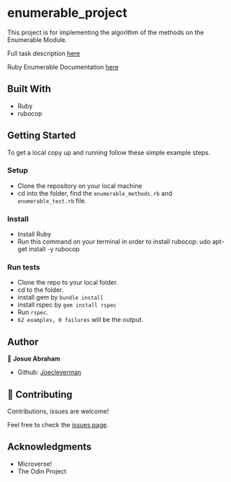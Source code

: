 # enumerable_project

This project is for implementing the algorithm of the methods on the Enumerable Module.

Full task description [here](https://github.com/TheOdinProject/curriculum/blob/master/ruby_programming/archive/basic_ruby/project_advanced_building_blocks.md#project-2-enumerable-methods)

Ruby Enumerable Documentation [here](https://github.com/TheOdinProject/curriculum/blob/master/ruby_programming/archive/basic_ruby/project_advanced_building_blocks.md#project-2-enumerable-methods)

## Built With

- Ruby
- rubocop

## Getting Started

To get a local copy up and running follow these simple example steps.

### Setup

- Clone the repository on your local machine
- cd into the folder, find the `enumerable_methods.rb` and `enumerable_test.rb` file.

### Install

- Install Ruby
- Run this command on your terminal in order to install rubocop: udo apt-get install -y rubocop

### Run tests

- Clone the repo to your local folder.
- cd to the folder.
- install gem by `bundle install`
- install rspec by `gem install rspec`
- Run `rspec`.
- `62 examples, 0 failures` will be the output.

## Author

👤 **Josue Abraham**

- Github: [Joecleverman](https://github.com/Joecleverman)

## 🤝 Contributing

Contributions, issues are welcome!

Feel free to check the [issues page](https://github.com/Joecleverman/enumerable_project/issues).

## Acknowledgments

- Microverse!
- The Odin Project
